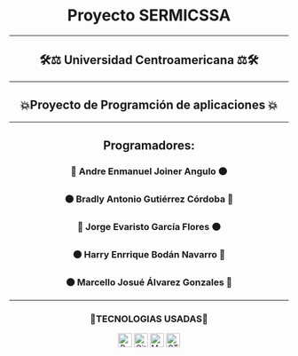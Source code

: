 <h1 align = "center" font-color= "Blue"> Proyecto SERMICSSA </h1>
  <hr style="border-color:red">
  <h2 align = "center">🛠️⚖️ Universidad Centroamericana ⚖️🛠️</h2>
  <hr style="color:red">
<h2 align= "center" > 💥Proyecto de Programción de aplicaciones 💥</h2>
  <hr style="border-color:red">
<h2 align= "center"> Programadores: </h2>
  <h3 align= "center">🔵 Andre Enmanuel Joiner Angulo 🟠 </h3>
  <h3 align= "center">🟠 Bradly Antonio Gutiérrez Córdoba 🔵 </h3>
  <h3 align= "center">🔵 Jorge Evaristo García Flores 🟠 </h3>
  <h3 align= "center">🟠 Harry Enrrique Bodán Navarro 🔵 </h3>
  <h3 align= "center">🟠 Marcello Josué Álvarez Gonzales 🔵 </h3>
  
  <hr style="border-color:red">
  <h3 align= "center"> 🔎TECNOLOGIAS USADAS📑</h3>
  
<p align="center"> 
<a href="https://www.python.org" rel="nofollow"><img title="Python" height="25" src="https://d1q6f0aelx0por.cloudfront.net/product-logos/library-python-logo.png" style="max-width: 100%;"></a>
<a href="https://github.com" rel="nofollow"><img title="Github" height="25" src="https://thumbs.dreamstime.com/b/github-icon-filled-website-design-mobile-app-development-social-collection-isolated-black-background-155364515.jpg" style="max-width: 100%;"></a>
<a href="https://www.mysql.com/" rel="nofollow"><img title="Mysql" height="25" src="https://encrypted-tbn0.gstatic.com/images?q=tbn:ANd9GcTp8E9PkMFIgCPo5xDu_sLiWoK8tGd5yUa3Ug&usqp=CAU" style="max-width: 100%;"></a>
<a href="https://doc.qt.io/qt-6/qtdesigner-manual.html" rel="nofollow"><img title="QTDesigner5" height="25" src="https://upload.wikimedia.org/wikipedia/commons/thumb/0/0b/Qt_logo_2016.svg/1280px-Qt_logo_2016.svg.png" style="max-width: 100%;"></a>
  
